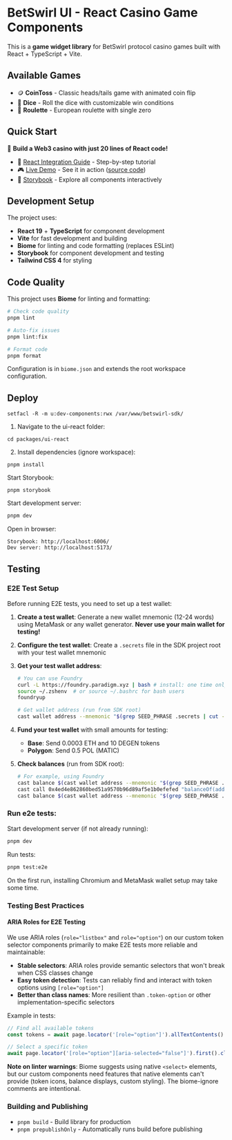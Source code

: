 # BetSwirl UI - React Casino Game Components

This is a **game widget library** for BetSwirl protocol casino games built with React + TypeScript + Vite.

## Available Games

* 🪙 **CoinToss** - Classic heads/tails game with animated coin flip
* 🎲 **Dice** - Roll the dice with customizable win conditions
* 🎰 **Roulette** - European roulette with single zero

## Quick Start

🚀 **Build a Web3 casino with just 20 lines of React code!**

* 📖 [React Integration Guide](https://github.com/chainhackers/sdk/blob/main/packages/ui-react/docs/react-guide.md) - Step-by-step tutorial
* 🎮 [Live Demo](https://betswirl-ui-react-demo.vercel.app/) - See it in action ([source code](https://github.com/chainhackers/betswirl-ui-react-demo))
* 🎨 [Storybook](http://demo.betswirl-sdk.chainhackers.xyz/) - Explore all components interactively


## Development Setup

The project uses:
- **React 19** + **TypeScript** for component development
- **Vite** for fast development and building
- **Biome** for linting and code formatting (replaces ESLint)
- **Storybook** for component development and testing
- **Tailwind CSS 4** for styling

## Code Quality

This project uses **Biome** for linting and formatting:

```bash
# Check code quality
pnpm lint

# Auto-fix issues
pnpm lint:fix

# Format code
pnpm format
```

Configuration is in `biome.json` and extends the root workspace configuration.

## Deploy

```shell
setfacl -R -m u:dev-components:rwx /var/www/betswirl-sdk/
```

1. Navigate to the ui-react folder:
```shell
cd packages/ui-react
```

2. Install dependencies (ignore workspace):
```shell
pnpm install
```

Start Storybook:
```shell
pnpm storybook
```

Start development server:
```bash
pnpm dev
```

Open in browser:
```
Storybook: http://localhost:6006/
Dev server: http://localhost:5173/
```

## Testing

### E2E Test Setup

Before running E2E tests, you need to set up a test wallet:

1. **Create a test wallet**: Generate a new wallet mnemonic (12-24 words) using MetaMask or any wallet generator. **Never use your main wallet for testing!**

2. **Configure the test wallet**: Create a `.secrets` file in the SDK project root with your test wallet mnemonic

3. **Get your test wallet address**:
   ```bash
   # You can use Foundry
   curl -L https://foundry.paradigm.xyz | bash # install: one time only
   source ~/.zshenv  # or source ~/.bashrc for bash users
   foundryup
   
   # Get wallet address (run from SDK root)
   cast wallet address --mnemonic "$(grep SEED_PHRASE .secrets | cut -d"'" -f2)"
   ```

4. **Fund your test wallet** with small amounts for testing:
   - **Base**: Send 0.0003 ETH and 10 DEGEN tokens
   - **Polygon**: Send 0.5 POL (MATIC)

5. **Check balances** (run from SDK root):
   ```bash
   # For example, using Foundry
   cast balance $(cast wallet address --mnemonic "$(grep SEED_PHRASE .secrets | cut -d"'" -f2)") --rpc-url https://mainnet.base.org --ether # ETH on Base
   cast call 0x4ed4e862860bed51a9570b96d89af5e1b0efefed "balanceOf(address)(uint256)" $(cast wallet address --mnemonic "$(grep SEED_PHRASE .secrets | cut -d"'" -f2)") --rpc-url https://mainnet.base.org | cast from-wei    # DEGEN on Base
   cast balance $(cast wallet address --mnemonic "$(grep SEED_PHRASE .secrets | cut -d"'" -f2)") --rpc-url https://polygon-rpc.com --ether    # POL on Polygon  
   ```

### Run e2e tests:

Start development server (if not already running):
```bash
pnpm dev
```

Run tests:
```bash
pnpm test:e2e
```

On the first run, installing Chromium and MetaMask wallet setup may take some time.

### Testing Best Practices

#### ARIA Roles for E2E Testing

We use ARIA roles (`role="listbox"` and `role="option"`) on our custom token selector components primarily to make E2E tests more reliable and maintainable:

- **Stable selectors**: ARIA roles provide semantic selectors that won't break when CSS classes change
- **Easy token detection**: Tests can reliably find and interact with token options using `[role="option"]`
- **Better than class names**: More resilient than `.token-option` or other implementation-specific selectors

Example in tests:
```typescript
// Find all available tokens
const tokens = await page.locator('[role="option"]').allTextContents()

// Select a specific token
await page.locator('[role="option"][aria-selected="false"]').first().click()
```

**Note on linter warnings**: Biome suggests using native `<select>` elements, but our custom components need features that native elements can't provide (token icons, balance displays, custom styling). The biome-ignore comments are intentional.

### Building and Publishing
- `pnpm build` - Build library for production
- `pnpm prepublishOnly` - Automatically runs build before publishing
